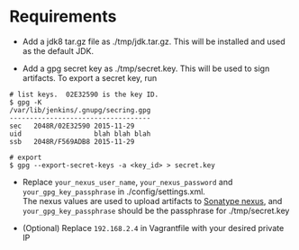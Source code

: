 # Requirements
* Add a jdk8 tar.gz file as ./tmp/jdk.tar.gz.  This will be installed and used as the default JDK.

* Add a gpg secret key as ./tmp/secret.key.  This will be used to sign artifacts.
To export a secret key, run

```
# list keys.  02E32590 is the key ID.
$ gpg -K
/var/lib/jenkins/.gnupg/secring.gpg
-----------------------------------
sec   2048R/02E32590 2015-11-29
uid                  blah blah blah
ssb   2048R/F569ADB8 2015-11-29

# export
$ gpg --export-secret-keys -a <key_id> > secret.key
```

* Replace `your_nexus_user_name`, `your_nexus_password` and `your_gpg_key_passphrase` in ./config/settings.xml.  
The nexus values are used to upload artifacts to [Sonatype nexus](https://oss.sonatype.org), and `your_gpg_key_passphrase` should be the passphrase for ./tmp/secret.key

* (Optional) Replace `192.168.2.4` in Vagrantfile with your desired private IP
